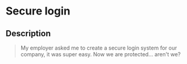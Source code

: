 # Secure login

## Description
> My employer asked me to create a secure login system for our company, it was super easy. Now we are protected... aren't we?

